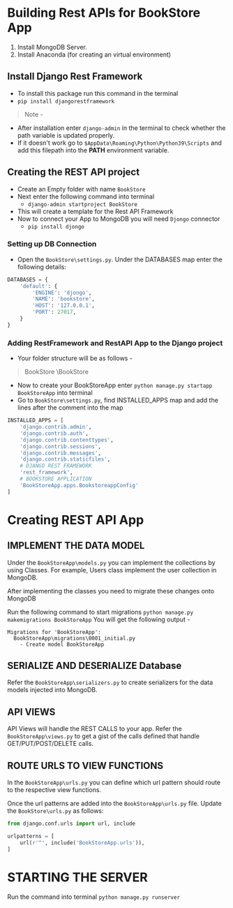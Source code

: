 # Building Rest APIs for BookStore App
1. Install MongoDB Server.
2. Install Anaconda (for creating an virtual environment)

## Install Django Rest Framework
* To install this package run this command in the terminal
* `pip install djangorestframework`
> Note -
  * After installation enter `django-admin` in the terminal to check whether the path variable is updated properly.
  * If it doesn't work go to `$AppData\Roaming\Python\Python39\Scripts` and add this filepath into the **PATH** environment variable.

## Creating the REST API project
* Create an Empty folder with name `BookStore`
* Next enter the following command into terminal
  - `django-admin startproject BookStore`
* This will create a template for the Rest API Framework
* Now to connect your App to MongoDB you will need `Djongo` connector
  - `pip install djongo`

### Setting up DB Connection
* Open the `BookStore\settings.py`. Under the DATABASES map enter the following details:
```Python
DATABASES = {
    'default': {
        'ENGINE': 'djongo',
        'NAME': 'bookstore',
        'HOST': '127.0.0.1',
        'PORT': 27017,
    }
}
```

### Adding RestFramework and RestAPI App to the Django project
* Your folder structure will be as follows -
> BookStore
> \BookStore

* Now to create your BookStoreApp enter
`python manage.py startapp BookStoreApp` into terminal
* Go to `BookStore\settings.py`, find INSTALLED_APPS map and add the lines after the comment into the map
```Python
INSTALLED_APPS = [
    'django.contrib.admin',
    'django.contrib.auth',
    'django.contrib.contenttypes',
    'django.contrib.sessions',
    'django.contrib.messages',
    'django.contrib.staticfiles',
    # DJANGO REST FRAMEWORK
    'rest_framework',
    # BOOKSTORE APPLICATION
    'BookStoreApp.apps.BookstoreappConfig'
]
```

# Creating REST API App

## IMPLEMENT THE DATA MODEL

Under the `BookStoreApp\models.py` you can implement the collections by using Classes. For example, Users class implement the user collection in MongoDB.

After implementing the classes you need to migrate these changes onto MongoDB

Run the following command to start migrations
`python manage.py makemigrations BookStoreApp`
You will get the following output -
```Text
Migrations for 'BookStoreApp':
  BookStoreApp\migrations\0001_initial.py
    - Create model BookStoreApp
```

## SERIALIZE AND DESERIALIZE Database

Refer the `BookStoreApp\serializers.py` to create serializers for the data models injected into MongoDB.

## API VIEWS

API Views will handle the REST CALLS to your app. Refer the `BookStoreApp\views.py` to get a gist of the calls defined that handle GET/PUT/POST/DELETE calls.

## ROUTE URLS TO VIEW FUNCTIONS

In the `BookStoreApp\urls.py` you can define which url pattern should route to the respective view functions.

Once the url patterns are added into the `BookStoreApp\urls.py` file. Update the `BookStore\urls.py` as follows:
```python
from django.conf.urls import url, include

urlpatterns = [
    url(r'^', include('BookStoreApp.urls')),
]
```

# STARTING THE SERVER

Run the command into terminal
`python manage.py runserver`
